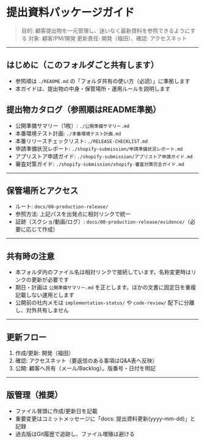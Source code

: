 # 提出資料パッケージガイド

> 目的: 顧客提出物を一元管理し、迷いなく最新資料を参照できるようにする
> 対象: 顧客/PM/開発
> 更新責任: 開発（福田）、確認: アクセスネット

---

## はじめに（このフォルダごと共有します）
- 参照順は `./README.md` の「フォルダ共有の使い方（必読）」に準拠します
- 本ガイドは、提出物の中身・保管場所・運用ルールを説明します

## 提出物カタログ（参照順はREADME準拠）
- 公開準備サマリー（1枚）: `./公開準備サマリー.md`
- 本番環境テスト計画: `./本番環境テスト計画.md`
- 本番リリースチェックリスト: `./RELEASE-CHECKLIST.md`
- 申請準備状況レポート: `./shopify-submission/申請準備状況レポート.md`
- アプリストア申請ガイド: `./shopify-submission/アプリストア申請ガイド.md`
- 審査対策ガイド: `./shopify-submission/shopify-審査対策完全ガイド.md`

---

## 保管場所とアクセス
- ルート: `docs/00-production-release/`
- 参照方法: 上記パスを出発点に相対リンクで統一
- 証跡（スクショ/動画/ログ）: `docs/00-production-release/evidence/`（必要に応じて作成）

---

## 共有時の注意
- 本フォルダ内のファイル名は相対リンクで接続しています。名称変更時はリンクの更新が必要です
- 期日・計画は `公開準備サマリー.md` を正とします。ほかの文書に固定日を重複記載しない運用とします
- 公開前の社内メモは `implementation-status/` や `code-review/` 配下に分離し、対外共有しません

---

## 更新フロー
1) 作成/更新: 開発（福田）
2) 確認: アクセスネット（要返信のある事項はQ&A表へ反映）
3) 公開: 顧客へ共有（メール/Backlog）。版番号・日付を明記

---

## 版管理（推奨）
- ファイル冒頭に作成/更新日を記載
- 重要変更はコミットメッセージに「docs: 提出資料更新(yyyy-mm-dd)」と記録
- 過去版はGit履歴で追跡し、ファイル増殖は避ける
